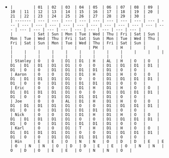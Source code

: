- ```
  |         | 01  | 02  | 03  | 04  | 05  | 06  | 07  | 08  | 09  | 10  | 11  | 12  | 13  | 14  | 15  | 16  | 17  | 18  | 19  | 20  | 21  | 22  | 23  | 24  | 25  | 26  | 27  | 28  | 29  | 30  |
  | ------- | --- | --- | --- | --- | --- | --- | --- | --- | --- | --- | --- | --- | --- | --- | --- | --- | --- | --- | --- | --- | --- | --- | --- | --- | --- | --- | --- | --- | --- | --- |
  |         | Sat | Sun | Mon | Tue | Wed | Thu | Fri | Sat | Sun | Mon | Tue | Wed | Thu | Fri | Sat | Sun | Mon | Tue | Wed | Thu | Fri | Sat | Sun | Mon | Tue | Wed | Thu | Fri | Sat | Sun |
  |         |     |     |     |     | PH  |     | H   |     |     |     |     |     |     |     |     |     |     |     |     |     |     |     |     |     |     |     |     |     |     |     |
  | Stanley | O   | O   | D1  | D1  | H   | AL  | H   | O   | O   | D1  | D1  | D1  | D1  | D1  | O   | O   | D1  | D1  | D1  | D1  | D1  | O   | O   | D1  | D1  | D1  | D1  | D1  | O   | O   |
  | Aaron   | O   | O   | D1  | D1  | H   | D1  | H   | O   | O   | D1  | D1  | D1  | D1  | D1  | O   | O   | D1  | D1  | D1  | D1  | D1  | O   | O   | D1  | D1  | D1  | D1  | D1  | O   | O   |
  | Eric    | O   | O   | D1  | D1  | H   | D1  | H   | O   | O   | D1  | D1  | D1  | D1  | D1  | O   | O   | D1  | D1  | D1  | D1  | D1  | O   | O   | D1  | D1  | D1  | D1  | D1  | O   | O   |
  | Joe     | O   | O   | AL  | D1  | H   | D1  | H   | O   | O   | D1  | D1  | D1  | D1  | D1  | O   | O   | D1  | D1  | D1  | D1  | D1  | O   | O   | D1  | D1  | D1  | D1  | D1  | O   | O   |
  | Nick    | O   | O   | D1  | D1  | H   | D1  | H   | O   | O   | D1  | D1  | D1  | D1  | D1  | O   | O   | D1  | D1  | D1  | D1  | D1  | O   | O   | D1  | D1  | D1  | D1  | D1  | O   | O   |
  | Karl    | O   | O   | D1  | T   | H   | D1  | H   | O   | O   | D1  | D1  | D1  | D1  | D1  | O   | O   | D1  | D1  | D1  | D1  | D1  | O   | O   | D1  | D1  | D1  | D1  | D1  | O   | O   |
  | Hin     | E   | E   | O   | N   | N   | O   | D   | D   | E   | E   | O   | N   | N   | O   | D   | D   | E   | E   | O   | N   | N   | O   | D   | O   | E   | E   | O   | N   | N   | O   |
  ```